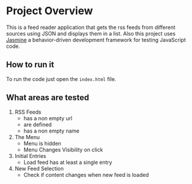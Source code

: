 # Project Overview
This is a feed reader application that gets the rss feeds from different sources using JSON and displays them in a list.
Also this project uses [Jasmine](https://jasmine.github.io/) a behavior-driven development framework for testing JavaScript code.
## How to run it
To run the code just open the `index.html` file.
## What areas are tested
1. RSS Feeds
   * has a non empty url
   * are defined
   * has a non empty name
2. The Menu
   * Menu is hidden
   * Menu Changes Visibility on click
3. Initial Entries
   * Load feed has at least a single entry
4. New Feed Selection
   * Check if content changes when new feed is loaded
